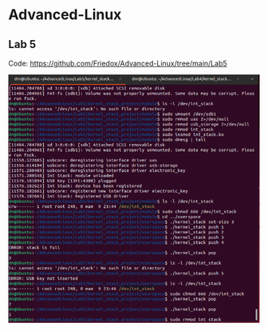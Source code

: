 # Advanced-Linux
## Lab 5

Code:
https://github.com/Friedox/Advanced-Linux/tree/main/Lab5

![img.png](assets/img.png)
